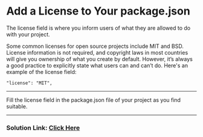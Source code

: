 # Add a License to Your package.json

The license field is where you inform users of what they are allowed to do with your project.

Some common licenses for open source projects include MIT and BSD. License information is not required, and copyright laws in most countries will give you ownership of what you create by default. However, it’s always a good practice to explicitly state what users can and can’t do. Here's an example of the license field:

`"license": "MIT",`

---

Fill the license field in the package.json file of your project as you find suitable.

---

### Solution Link: [Click Here](https://boilerplate-npm.certified2003.repl.co)
